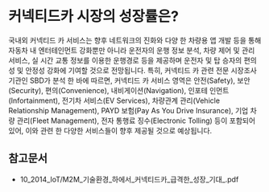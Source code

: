 # 커넥티드카 시장의 성장률은?

국내외 커넥티드 카 서비스는 향후 네트워크의 진화와 다양
한 차량용 앱 개발 등을 통해 자동차 내 엔터테인먼트 강화뿐만
아니라 운전자의 운행 정보 분석, 차량 제어 및 관리 서비스, 실
시간 교통 정보를 이용한 운행경로 등을 제공하며 운전자 및 탑
승자의 편의성 및 안정성 강화에 기여할 것으로 전망됩니다.
특히, 커넥티드 카 관련 전문 시장조사기관인 SBD가 분석
한 바에 따르면, 커넥티드 카 서비스 영역은 안전(Safety), 보안
(Security), 편의(Convenience), 내비게이션(Navigation), 인포테
인먼트(Infortainment), 전기차 서비스(EV Services), 차량관계
관리(Vehicle Relationship Management), PAYD 보험(Pay As
You Drive Insurance), 기업 차량 관리(Fleet Management), 전자
통행료 징수(Electronic Tolling) 등이 포함되어 있어, 이와 관련
한 다양한 서비스들이 향후 제공될 것으로 예상됩니다.

## 참고문서
 - 10_2014_IoT/M2M_기술환경_하에서_커넥티드카_급격한_성장_기대_.pdf